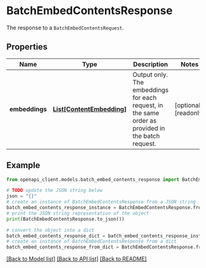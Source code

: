 # BatchEmbedContentsResponse

The response to a `BatchEmbedContentsRequest`.

## Properties

Name | Type | Description | Notes
------------ | ------------- | ------------- | -------------
**embeddings** | [**List[ContentEmbedding]**](ContentEmbedding.md) | Output only. The embeddings for each request, in the same order as provided  in the batch request. | [optional] [readonly] 

## Example

```python
from openapi_client.models.batch_embed_contents_response import BatchEmbedContentsResponse

# TODO update the JSON string below
json = "{}"
# create an instance of BatchEmbedContentsResponse from a JSON string
batch_embed_contents_response_instance = BatchEmbedContentsResponse.from_json(json)
# print the JSON string representation of the object
print(BatchEmbedContentsResponse.to_json())

# convert the object into a dict
batch_embed_contents_response_dict = batch_embed_contents_response_instance.to_dict()
# create an instance of BatchEmbedContentsResponse from a dict
batch_embed_contents_response_from_dict = BatchEmbedContentsResponse.from_dict(batch_embed_contents_response_dict)
```
[[Back to Model list]](../README.md#documentation-for-models) [[Back to API list]](../README.md#documentation-for-api-endpoints) [[Back to README]](../README.md)



